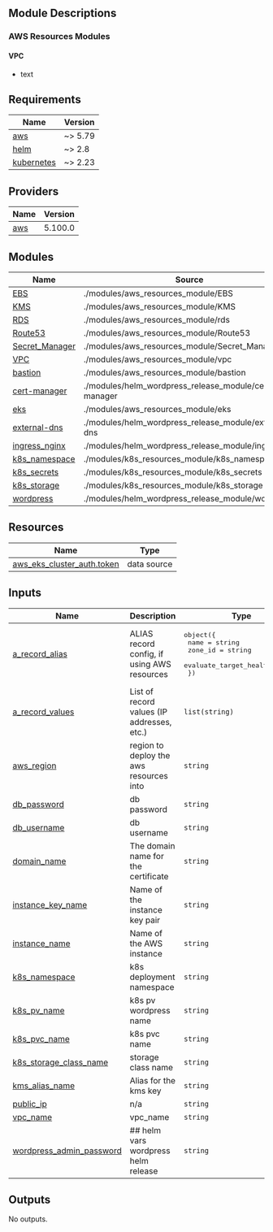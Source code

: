 ## Module Descriptions
### AWS Resources Modules
#### VPC
- text

## Requirements

| Name | Version |
|------|---------|
| <a name="requirement_aws"></a> [aws](#requirement\_aws) | ~> 5.79 |
| <a name="requirement_helm"></a> [helm](#requirement\_helm) | ~> 2.8 |
| <a name="requirement_kubernetes"></a> [kubernetes](#requirement\_kubernetes) | ~> 2.23 |

## Providers

| Name | Version |
|------|---------|
| <a name="provider_aws"></a> [aws](#provider\_aws) | 5.100.0 |

## Modules

| Name | Source | Version |
|------|--------|---------|
| <a name="module_EBS"></a> [EBS](#module\_EBS) | ./modules/aws_resources_module/EBS | n/a |
| <a name="module_KMS"></a> [KMS](#module\_KMS) | ./modules/aws_resources_module/KMS | n/a |
| <a name="module_RDS"></a> [RDS](#module\_RDS) | ./modules/aws_resources_module/rds | n/a |
| <a name="module_Route53"></a> [Route53](#module\_Route53) | ./modules/aws_resources_module/Route53 | n/a |
| <a name="module_Secret_Manager"></a> [Secret\_Manager](#module\_Secret\_Manager) | ./modules/aws_resources_module/Secret_Manager | n/a |
| <a name="module_VPC"></a> [VPC](#module\_VPC) | ./modules/aws_resources_module/vpc | n/a |
| <a name="module_bastion"></a> [bastion](#module\_bastion) | ./modules/aws_resources_module/bastion | n/a |
| <a name="module_cert-manager"></a> [cert-manager](#module\_cert-manager) | ./modules/helm_wordpress_release_module/cert-manager | n/a |
| <a name="module_eks"></a> [eks](#module\_eks) | ./modules/aws_resources_module/eks | n/a |
| <a name="module_external-dns"></a> [external-dns](#module\_external-dns) | ./modules/helm_wordpress_release_module/external-dns | n/a |
| <a name="module_ingress_nginx"></a> [ingress\_nginx](#module\_ingress\_nginx) | ./modules/helm_wordpress_release_module/ingress | n/a |
| <a name="module_k8s_namespace"></a> [k8s\_namespace](#module\_k8s\_namespace) | ./modules/k8s_resources_module/k8s_namespace | n/a |
| <a name="module_k8s_secrets"></a> [k8s\_secrets](#module\_k8s\_secrets) | ./modules/k8s_resources_module/k8s_secrets | n/a |
| <a name="module_k8s_storage"></a> [k8s\_storage](#module\_k8s\_storage) | ./modules/k8s_resources_module/k8s_storage | n/a |
| <a name="module_wordpress"></a> [wordpress](#module\_wordpress) | ./modules/helm_wordpress_release_module/wordpress | n/a |

## Resources

| Name | Type |
|------|------|
| [aws_eks_cluster_auth.token](https://registry.terraform.io/providers/hashicorp/aws/latest/docs/data-sources/eks_cluster_auth) | data source |

## Inputs

| Name | Description | Type | Default | Required |
|------|-------------|------|---------|:--------:|
| <a name="input_a_record_alias"></a> [a\_record\_alias](#input\_a\_record\_alias) | ALIAS record config, if using AWS resources | <pre>object({<br/>    name                   = string<br/>    zone_id                = string<br/>    evaluate_target_health = bool<br/>  })</pre> | `null` | no |
| <a name="input_a_record_values"></a> [a\_record\_values](#input\_a\_record\_values) | List of record values (IP addresses, etc.) | `list(string)` | `[]` | no |
| <a name="input_aws_region"></a> [aws\_region](#input\_aws\_region) | region to deploy the aws resources into | `string` | n/a | yes |
| <a name="input_db_password"></a> [db\_password](#input\_db\_password) | db password | `string` | n/a | yes |
| <a name="input_db_username"></a> [db\_username](#input\_db\_username) | db username | `string` | n/a | yes |
| <a name="input_domain_name"></a> [domain\_name](#input\_domain\_name) | The domain name for the certificate | `string` | n/a | yes |
| <a name="input_instance_key_name"></a> [instance\_key\_name](#input\_instance\_key\_name) | Name of the instance key pair | `string` | n/a | yes |
| <a name="input_instance_name"></a> [instance\_name](#input\_instance\_name) | Name of the AWS instance | `string` | n/a | yes |
| <a name="input_k8s_namespace"></a> [k8s\_namespace](#input\_k8s\_namespace) | k8s deployment namespace | `string` | n/a | yes |
| <a name="input_k8s_pv_name"></a> [k8s\_pv\_name](#input\_k8s\_pv\_name) | k8s pv wordpress name | `string` | n/a | yes |
| <a name="input_k8s_pvc_name"></a> [k8s\_pvc\_name](#input\_k8s\_pvc\_name) | k8s pvc name | `string` | n/a | yes |
| <a name="input_k8s_storage_class_name"></a> [k8s\_storage\_class\_name](#input\_k8s\_storage\_class\_name) | storage class name | `string` | n/a | yes |
| <a name="input_kms_alias_name"></a> [kms\_alias\_name](#input\_kms\_alias\_name) | Alias for the kms key | `string` | n/a | yes |
| <a name="input_public_ip"></a> [public\_ip](#input\_public\_ip) | n/a | `string` | n/a | yes |
| <a name="input_vpc_name"></a> [vpc\_name](#input\_vpc\_name) | vpc\_name | `string` | n/a | yes |
| <a name="input_wordpress_admin_password"></a> [wordpress\_admin\_password](#input\_wordpress\_admin\_password) | ## helm vars wordpress helm release | `string` | n/a | yes |

## Outputs

No outputs.
